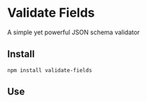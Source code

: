 # Validate Fields

A simple yet powerful JSON schema validator

## Install
`npm install validate-fields`

## Use
